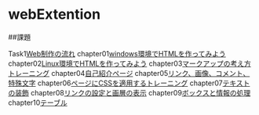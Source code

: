 # webExtention  

##課題  

Task1[Web制作の流れ](https://github.com/n20005/WebExtention/tree/master/Task01)
chapter01[windows環境でHTMLを作ってみよう](https://github.com/n20005/WebExtention/tree/master/chapter01)
chapter02[Linux環境でHTMLを作ってみよう](https://github.com/n20005/WebExtention/tree/master/chapter02)
chapter03[マークアップの考え方トレーニング](https://github.com/n20005/WebExtention/tree/master/chapter03)
chapter04[自己紹介ページ](https://github.com/n20005/WebExtention/tree/master/chapter04)
chapter05[リンク、画像、コメント、特殊文字](https://github.com/n20005/WebExtention/tree/master/chapter05)
chapter06[ページにCSSを適用するトレーニング](https://github.com/n20005/WebExtention/tree/master/chapter06)
chapter07[テキストの装飾](https://github.com/n20005/WebExtention/tree/master/chapter07)
chapter08[リンクの設定と画層の表示](https://github.com/n20005/WebExtention/tree/master/chapter08)
chapter09[ボックスと情報の処理](https://github.com/n20005/WebExtention/tree/master/chapter09)
chapter10[テーブル](https://github.com/n20005/WebExtention/tree/master/chapter10)

